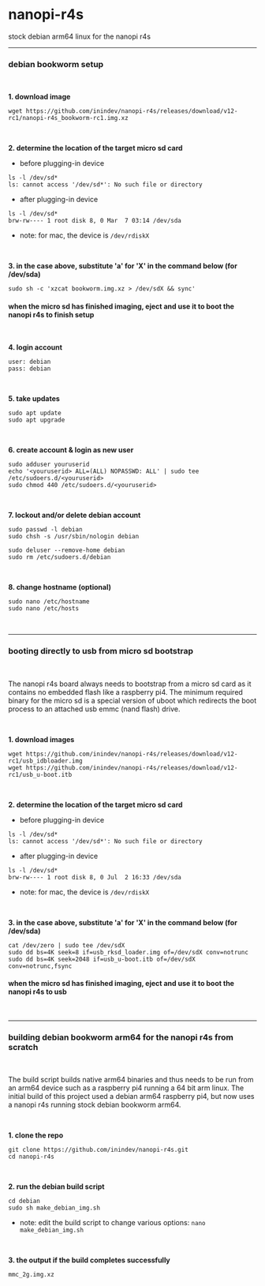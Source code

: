# nanopi-r4s
stock debian arm64 linux for the nanopi r4s

---
### debian bookworm setup

<br/>

**1. download image**
```
wget https://github.com/inindev/nanopi-r4s/releases/download/v12-rc1/nanopi-r4s_bookworm-rc1.img.xz
```

<br/>

**2. determine the location of the target micro sd card**

 * before plugging-in device
```
ls -l /dev/sd*
ls: cannot access '/dev/sd*': No such file or directory
```

 * after plugging-in device
```
ls -l /dev/sd*
brw-rw---- 1 root disk 8, 0 Mar  7 03:14 /dev/sda
```
* note: for mac, the device is ```/dev/rdiskX```

<br/>

**3. in the case above, substitute 'a' for 'X' in the command below (for /dev/sda)**
```
sudo sh -c 'xzcat bookworm.img.xz > /dev/sdX && sync'
```

#### when the micro sd has finished imaging, eject and use it to boot the nanopi r4s to finish setup

<br/>

**4. login account**
```
user: debian
pass: debian
```

<br/>

**5. take updates**
```
sudo apt update
sudo apt upgrade
```

<br/>

**6. create account & login as new user**
```
sudo adduser youruserid
echo '<youruserid> ALL=(ALL) NOPASSWD: ALL' | sudo tee /etc/sudoers.d/<youruserid>
sudo chmod 440 /etc/sudoers.d/<youruserid>
```

<br/>

**7. lockout and/or delete debian account**
```
sudo passwd -l debian
sudo chsh -s /usr/sbin/nologin debian
```

```
sudo deluser --remove-home debian
sudo rm /etc/sudoers.d/debian
```

<br/>

**8. change hostname (optional)**
```
sudo nano /etc/hostname
sudo nano /etc/hosts
```

<br/>


---
### booting directly to usb from micro sd bootstrap

<br/>

The nanopi r4s board always needs to bootstrap from a micro sd card as it contains no embedded flash like a raspberry pi4. 
The minimum required binary for the micro sd is a special version of uboot which redirects the boot process to an attached 
usb emmc (nand flash) drive.

<br/>

**1. download images**
```
wget https://github.com/inindev/nanopi-r4s/releases/download/v12-rc1/usb_idbloader.img
wget https://github.com/inindev/nanopi-r4s/releases/download/v12-rc1/usb_u-boot.itb
```

<br/>

**2. determine the location of the target micro sd card**

 * before plugging-in device
```
ls -l /dev/sd*
ls: cannot access '/dev/sd*': No such file or directory
```

 * after plugging-in device
```
ls -l /dev/sd*
brw-rw---- 1 root disk 8, 0 Jul  2 16:33 /dev/sda
```
* note: for mac, the device is ```/dev/rdiskX```

<br/>

**3. in the case above, substitute 'a' for 'X' in the command below (for /dev/sda)**
```
cat /dev/zero | sudo tee /dev/sdX
sudo dd bs=4K seek=8 if=usb_rksd_loader.img of=/dev/sdX conv=notrunc
sudo dd bs=4K seek=2048 if=usb_u-boot.itb of=/dev/sdX conv=notrunc,fsync
```

#### when the micro sd has finished imaging, eject and use it to boot the nanopi r4s to usb

<br/>


---
### building debian bookworm arm64 for the nanopi r4s from scratch

<br/>

The build script builds native arm64 binaries and thus needs to be run from an arm64 device such as a raspberry pi4 running 
a 64 bit arm linux. The initial build of this project used a debian arm64 raspberry pi4, but now uses a nanopi r4s running 
stock debian bookworm arm64.

<br/>

**1. clone the repo**
```
git clone https://github.com/inindev/nanopi-r4s.git
cd nanopi-r4s
```

<br/>

**2. run the debian build script**
```
cd debian
sudo sh make_debian_img.sh
```
* note: edit the build script to change various options: ```nano make_debian_img.sh```

<br/>

**3. the output if the build completes successfully**
```
mmc_2g.img.xz
```

<br/>

